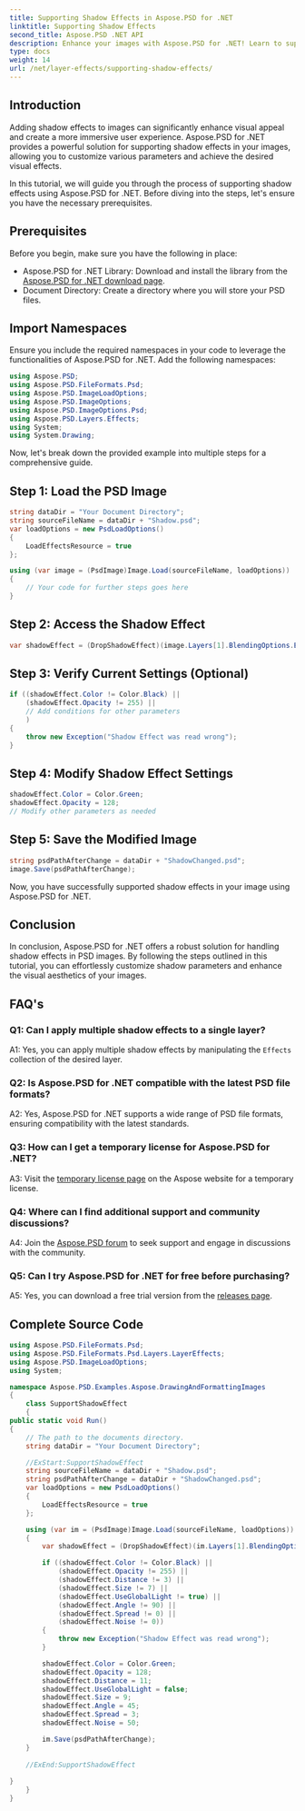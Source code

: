 ```yaml
---
title: Supporting Shadow Effects in Aspose.PSD for .NET
linktitle: Supporting Shadow Effects
second_title: Aspose.PSD .NET API
description: Enhance your images with Aspose.PSD for .NET! Learn to support shadow effects step by step. Download now for a visually stunning experience.
type: docs
weight: 14
url: /net/layer-effects/supporting-shadow-effects/
---
```

## Introduction

Adding shadow effects to images can significantly enhance visual appeal and create a more immersive user experience. Aspose.PSD for .NET provides a powerful solution for supporting shadow effects in your images, allowing you to customize various parameters and achieve the desired visual effects.

In this tutorial, we will guide you through the process of supporting shadow effects using Aspose.PSD for .NET. Before diving into the steps, let's ensure you have the necessary prerequisites.

## Prerequisites

Before you begin, make sure you have the following in place:

- Aspose.PSD for .NET Library: Download and install the library from the [Aspose.PSD for .NET download page](https://releases.aspose.com/psd/net/).
- Document Directory: Create a directory where you will store your PSD files.

## Import Namespaces

Ensure you include the required namespaces in your code to leverage the functionalities of Aspose.PSD for .NET. Add the following namespaces:

```csharp
using Aspose.PSD;
using Aspose.PSD.FileFormats.Psd;
using Aspose.PSD.ImageLoadOptions;
using Aspose.PSD.ImageOptions;
using Aspose.PSD.ImageOptions.Psd;
using Aspose.PSD.Layers.Effects;
using System;
using System.Drawing;
```

Now, let's break down the provided example into multiple steps for a comprehensive guide.

## Step 1: Load the PSD Image

```csharp
string dataDir = "Your Document Directory";
string sourceFileName = dataDir + "Shadow.psd";
var loadOptions = new PsdLoadOptions()
{
    LoadEffectsResource = true
};

using (var image = (PsdImage)Image.Load(sourceFileName, loadOptions))
{
    // Your code for further steps goes here
}
```

## Step 2: Access the Shadow Effect

```csharp
var shadowEffect = (DropShadowEffect)(image.Layers[1].BlendingOptions.Effects[0]);
```

## Step 3: Verify Current Settings (Optional)

```csharp
if ((shadowEffect.Color != Color.Black) ||
    (shadowEffect.Opacity != 255) ||
    // Add conditions for other parameters
    )
{
    throw new Exception("Shadow Effect was read wrong");
}
```

## Step 4: Modify Shadow Effect Settings

```csharp
shadowEffect.Color = Color.Green;
shadowEffect.Opacity = 128;
// Modify other parameters as needed
```

## Step 5: Save the Modified Image

```csharp
string psdPathAfterChange = dataDir + "ShadowChanged.psd";
image.Save(psdPathAfterChange);
```

Now, you have successfully supported shadow effects in your image using Aspose.PSD for .NET.

## Conclusion

In conclusion, Aspose.PSD for .NET offers a robust solution for handling shadow effects in PSD images. By following the steps outlined in this tutorial, you can effortlessly customize shadow parameters and enhance the visual aesthetics of your images.

## FAQ's

### Q1: Can I apply multiple shadow effects to a single layer?

A1: Yes, you can apply multiple shadow effects by manipulating the `Effects` collection of the desired layer.

### Q2: Is Aspose.PSD for .NET compatible with the latest PSD file formats?

A2: Yes, Aspose.PSD for .NET supports a wide range of PSD file formats, ensuring compatibility with the latest standards.

### Q3: How can I get a temporary license for Aspose.PSD for .NET?

A3: Visit the [temporary license page](https://purchase.aspose.com/temporary-license/) on the Aspose website for a temporary license.

### Q4: Where can I find additional support and community discussions?

A4: Join the [Aspose.PSD forum](https://forum.aspose.com/c/psd/34) to seek support and engage in discussions with the community.

### Q5: Can I try Aspose.PSD for .NET for free before purchasing?

A5: Yes, you can download a free trial version from the [releases page](https://releases.aspose.com/).


## Complete Source Code
```csharp
using Aspose.PSD.FileFormats.Psd;
using Aspose.PSD.FileFormats.Psd.Layers.LayerEffects;
using Aspose.PSD.ImageLoadOptions;
using System;

namespace Aspose.PSD.Examples.Aspose.DrawingAndFormattingImages
{
    class SupportShadowEffect
    {
public static void Run()
{
	// The path to the documents directory.
	string dataDir = "Your Document Directory";

	//ExStart:SupportShadowEffect
	string sourceFileName = dataDir + "Shadow.psd";
	string psdPathAfterChange = dataDir + "ShadowChanged.psd";
	var loadOptions = new PsdLoadOptions()
	{
		LoadEffectsResource = true
	};

	using (var im = (PsdImage)Image.Load(sourceFileName, loadOptions))
	{
		var shadowEffect = (DropShadowEffect)(im.Layers[1].BlendingOptions.Effects[0]);

		if ((shadowEffect.Color != Color.Black) ||
			(shadowEffect.Opacity != 255) ||
			(shadowEffect.Distance != 3) ||
			(shadowEffect.Size != 7) ||
			(shadowEffect.UseGlobalLight != true) ||
			(shadowEffect.Angle != 90) ||
			(shadowEffect.Spread != 0) ||
			(shadowEffect.Noise != 0))
		{
			throw new Exception("Shadow Effect was read wrong");
		}

		shadowEffect.Color = Color.Green;
		shadowEffect.Opacity = 128;
		shadowEffect.Distance = 11;
		shadowEffect.UseGlobalLight = false;
		shadowEffect.Size = 9;
		shadowEffect.Angle = 45;
		shadowEffect.Spread = 3;
		shadowEffect.Noise = 50;

		im.Save(psdPathAfterChange);
	}
	
	//ExEnd:SupportShadowEffect
	
}
    }
}
```
